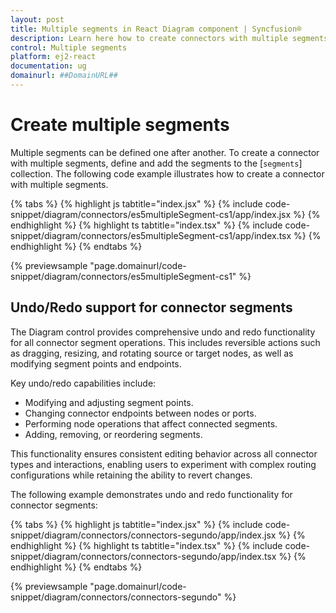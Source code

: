 ```yaml
---
layout: post
title: Multiple segments in React Diagram component | Syncfusion®
description: Learn here how to create connectors with multiple segments in in Syncfusion® React Diagram component of Syncfusion Essential® JS 2 and more.
control: Multiple segments 
platform: ej2-react
documentation: ug
domainurl: ##DomainURL##
---
```


# Create multiple segments

Multiple segments can be defined one after another. To create a connector with multiple segments, define and add the segments to the [`segments`] collection. The following code example illustrates how to create a connector with multiple segments.

{% tabs %}
{% highlight js tabtitle="index.jsx" %}
{% include code-snippet/diagram/connectors/es5multipleSegment-cs1/app/index.jsx %}
{% endhighlight %}
{% highlight ts tabtitle="index.tsx" %}
{% include code-snippet/diagram/connectors/es5multipleSegment-cs1/app/index.tsx %}
{% endhighlight %}
{% endtabs %}

 {% previewsample "page.domainurl/code-snippet/diagram/connectors/es5multipleSegment-cs1" %}

## Undo/Redo support for connector segments

The Diagram control provides comprehensive undo and redo functionality for all connector segment operations. This includes reversible actions such as dragging, resizing, and rotating source or target nodes, as well as modifying segment points and endpoints.

Key undo/redo capabilities include:

* Modifying and adjusting segment points.
* Changing connector endpoints between nodes or ports.
* Performing node operations that affect connected segments.
* Adding, removing, or reordering segments.

This functionality ensures consistent editing behavior across all connector types and interactions, enabling users to experiment with complex routing configurations while retaining the ability to revert changes.

The following example demonstrates undo and redo functionality for connector segments:


{% tabs %}
{% highlight js tabtitle="index.jsx" %}
{% include code-snippet/diagram/connectors/connectors-segundo/app/index.jsx %}
{% endhighlight %}
{% highlight ts tabtitle="index.tsx" %}
{% include code-snippet/diagram/connectors/connectors-segundo/app/index.tsx %}
{% endhighlight %}
{% endtabs %}

 {% previewsample "page.domainurl/code-snippet/diagram/connectors/connectors-segundo" %}
